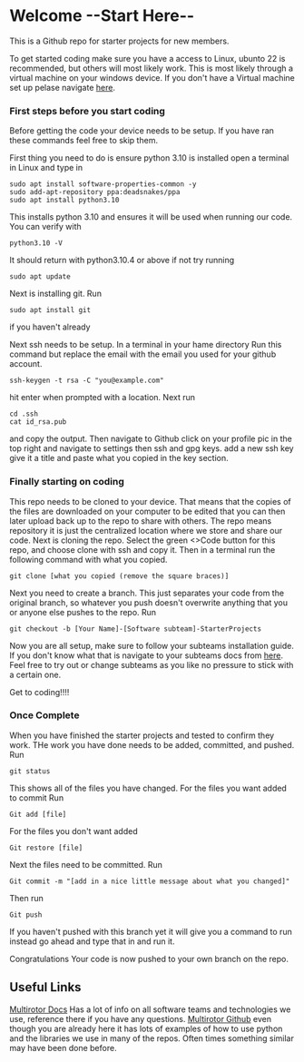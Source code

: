 # Welcome  --Start Here--
This is a Github repo for starter projects for new members.

To get started coding make sure you have a access to Linux, ubunto 22 is recommended, but others will most likely work. This is most likely through a virtual machine on your windows device. If you don't have a Virtual machine set up pelase navigate [here](https://missourimrr.github.io/docs/virtual_machines/).

### First steps before you start coding
Before getting the code your device needs to be setup. If you have ran these commands feel free to skip them.

First thing you need to do is ensure python 3.10 is installed open a terminal in Linux and type in
```
sudo apt install software-properties-common -y 
sudo add-apt-repository ppa:deadsnakes/ppa 
sudo apt install python3.10  
```
This installs python 3.10 and ensures it will be used when running our code.
You can verify with
```
python3.10 -V
```
It should return with python3.10.4 or above if not try running
```
sudo apt update
```

Next is installing git. Run
```
sudo apt install git
```
if you haven't already

Next ssh needs to be setup. In a terminal in your hame directory Run this command but replace the email with the email you used for your github account.
```
ssh-keygen -t rsa -C "you@example.com"
```
hit enter when prompted with a location. Next run
```
cd .ssh
cat id_rsa.pub
```
and copy the output. Then navigate to Github click on your profile pic in the top right and navigate to settings then ssh and gpg keys. add a new ssh key give it a title and paste what you copied in the key section.

### Finally starting on coding
This repo needs to be cloned to your device. That means that the copies of the files are downloaded on your computer to be edited that you can then later upload back up to the repo to share with others. The repo means repository it is just the centralized location where we store and share our code.
Next is cloning the repo. Select the green <>Code button for this repo, and choose clone with ssh and copy it. Then in a terminal run the following command with what you copied.
```
git clone [what you copied (remove the square braces)]
```

Next you need to create a branch. This just separates your code from the original branch, so whatever you push doesn't overwrite anything that you or anyone else pushes to the repo. Run
```
git checkout -b [Your Name]-[Software subteam]-StarterProjects
```

Now you are all setup, make sure to follow your subteams installation guide. If you don't know what that is navigate to your subteams docs from [here](https://missourimrr.github.io/docs/flight/). Feel free to try out or change subteams as you like no pressure to stick with a certain one.

Get to coding!!!!

### Once Complete
When you have finished the starter projects and tested to confirm they work. THe work you have done needs to be added, committed, and pushed. Run
```
git status
```
This shows all of the files you have changed. For the files you want added to commit Run
```
Git add [file]
```
For the files you don't want added
```
Git restore [file]
```

Next the files need to be committed. Run
```
Git commit -m "[add in a nice little message about what you changed]"
```
Then run
```
Git push
```
If you haven't pushed with this branch yet it will give you a command to run instead go ahead and type that in and run it.

Congratulations Your code is now pushed to your own branch on the repo.

## Useful Links
[Multirotor Docs](https://missourimrr.github.io/docs/) Has a lot of info on all software teams and technologies we use, reference there if you have any questions.
[Multirotor Github](https://github.com/MissouriMRR) even though you are already here it has lots of examples of how to use python and the libraries we use in many of the repos. Often times something similar may have been done before.
